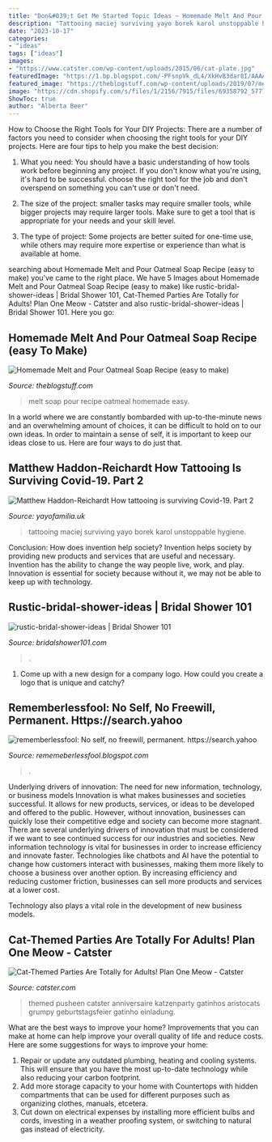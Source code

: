 ```yaml
---
title: "Don&#039;t Get Me Started Topic Ideas ~ Homemade Melt And Pour Oatmeal Soap Recipe (easy To Make)"
description: "Tattooing maciej surviving yayo borek karol unstoppable hygiene"
date: "2023-10-17"
categories:
- "ideas"
tags: ["ideas"]
images:
- "https://www.catster.com/wp-content/uploads/2015/06/cat-plate.jpg"
featuredImage: "https://1.bp.blogspot.com/-PFsnpVk_dL4/XkHvB3dar8I/AAAAAAAAclA/aPQLMYwuSbw5uON040Q9_DEqwhYK1e8CACLcBGAsYHQ/s1600/Untitled430.png"
featured_image: "https://theblogstuff.com/wp-content/uploads/2019/07/melt-and-pour-oatmeal-soap-recipe-542x1024.jpg"
image: "https://cdn.shopify.com/s/files/1/2156/7915/files/69358792_577776116088344_7967161190163939328_o_954e0da3-a676-443b-bb07-a0112cf51637_large.jpg?v=1591204257"
ShowToc: true
author: "Alberta Beer"
---
```



How to Choose the Right Tools for Your DIY Projects:
There are a number of factors you need to consider when choosing the right tools for your DIY projects. Here are four tips to help you make the best decision:
1. What you need: You should have a basic understanding of how tools work before beginning any project. If you don't know what you're using, it's hard to be successful. choose the right tool for the job and don't overspend on something you can't use or don't need.

2. The size of the project: smaller tasks may require smaller tools, while bigger projects may require larger tools. Make sure to get a tool that is appropriate for your needs and your skill level.

3. The type of project: Some projects are better suited for one-time use, while others may require more expertise or experience than what is available at home.

	

		
searching about Homemade Melt and Pour Oatmeal Soap Recipe (easy to make) you've came to the right place. We have 5 Images about Homemade Melt and Pour Oatmeal Soap Recipe (easy to make) like rustic-bridal-shower-ideas | Bridal Shower 101, Cat-Themed Parties Are Totally for Adults! Plan One Meow - Catster and also rustic-bridal-shower-ideas | Bridal Shower 101. Here you go:
		
    
## Homemade Melt And Pour Oatmeal Soap Recipe (easy To Make)

<img loading=lazy src="https://theblogstuff.com/wp-content/uploads/2019/07/melt-and-pour-oatmeal-soap-recipe-542x1024.jpg" onerror="this.onerror=null;this.src='https://tse4.mm.bing.net/th?id=OIP.1AD3TTt5nYNRZwnY1e_-GAHaN_&amp;pid=15.1';" alt="Homemade Melt and Pour Oatmeal Soap Recipe (easy to make)">

_Source: theblogstuff.com_

>melt soap pour recipe oatmeal homemade easy. 

	

In a world where we are constantly bombarded with up-to-the-minute news and an overwhelming amount of choices, it can be difficult to hold on to our own ideas. In order to maintain a sense of self, it is important to keep our ideas close to us. Here are four ways to do just that.

    
## Matthew Haddon-Reichardt How Tattooing Is Surviving Covid-19. Part 2

<img loading=lazy src="https://cdn.shopify.com/s/files/1/2156/7915/files/69358792_577776116088344_7967161190163939328_o_954e0da3-a676-443b-bb07-a0112cf51637_large.jpg?v=1591204257" onerror="this.onerror=null;this.src='https://tse3.mm.bing.net/th?id=OIP.SyXpKGOwUHiuMXbBs7PZHwAAAA&amp;pid=15.1';" alt="Matthew Haddon-Reichardt How tattooing is surviving Covid-19. Part 2">

_Source: yayofamilia.uk_

>tattooing maciej surviving yayo borek karol unstoppable hygiene. 

	

Conclusion: How does invention help society?
Invention helps society by providing new products and services that are useful and necessary. Invention has the ability to change the way people live, work, and play. Innovation is essential for society because without it, we may not be able to keep up with technology.

    
## Rustic-bridal-shower-ideas | Bridal Shower 101

<img loading=lazy src="https://bridalshower101.com/wp-content/uploads/2020/11/rustic-bridal-shower-ideas.png" onerror="this.onerror=null;this.src='https://tse3.mm.bing.net/th?id=OIP.gpHOpDvgitw6OKuiPkmEDAHaLH&amp;pid=15.1';" alt="rustic-bridal-shower-ideas | Bridal Shower 101">

_Source: bridalshower101.com_

>. 

	

1. Come up with a new design for a company logo. How could you create a logo that is unique and catchy?

    
## Rememberlessfool: No Self, No Freewill, Permanent. Https://search.yahoo

<img loading=lazy src="https://1.bp.blogspot.com/-PFsnpVk_dL4/XkHvB3dar8I/AAAAAAAAclA/aPQLMYwuSbw5uON040Q9_DEqwhYK1e8CACLcBGAsYHQ/s1600/Untitled430.png" onerror="this.onerror=null;this.src='https://tse1.mm.bing.net/th?id=OIP.O7__VeO_Iysmd6yZRBpOqgHaEK&amp;pid=15.1';" alt="rememberlessfool: No self, no freewill, permanent. https://search.yahoo">

_Source: rememeberlessfool.blogspot.com_

>. 

	

Underlying drivers of innovation: The need for new information, technology, or business models
Innovation is what makes businesses and societies successful. It allows for new products, services, or ideas to be developed and offered to the public. However, without innovation, businesses can quickly lose their competitive edge and society can become more stagnant. There are several underlying drivers of innovation that must be considered if we want to see continued success for our industries and societies.
New information technology is vital for businesses in order to increase efficiency and innovate faster. Technologies like chatbots and AI have the potential to change how customers interact with businesses, making them more likely to choose a business over another option. By increasing efficiency and reducing customer friction, businesses can sell more products and services at a lower cost.

Technology also plays a vital role in the development of new business models.

    
## Cat-Themed Parties Are Totally For Adults! Plan One Meow - Catster

<img loading=lazy src="https://www.catster.com/wp-content/uploads/2015/06/cat-plate.jpg" onerror="this.onerror=null;this.src='https://tse2.mm.bing.net/th?id=OIP._XTIGNwahdjeMVpf88U2NwHaLG&amp;pid=15.1';" alt="Cat-Themed Parties Are Totally for Adults! Plan One Meow - Catster">

_Source: catster.com_

>themed pusheen catster anniversaire katzenparty gatinhos aristocats grumpy geburtstagsfeier gatinho einladung. 

	

What are the best ways to improve your home?
Improvements that you can make at home can help improve your overall quality of life and reduce costs. Here are some suggestions for ways to improve your home: 
1. Repair or update any outdated plumbing, heating and cooling systems. This will ensure that you have the most up-to-date technology while also reducing your carbon footprint. 
2. Add more storage capacity to your home with Countertops with hidden compartments that can be used for different purposes such as organizing clothes, manuals, etcetera. 
3. Cut down on electrical expenses by installing more efficient bulbs and cords, investing in a weather proofing system, or switching to natural gas instead of electricity. 

